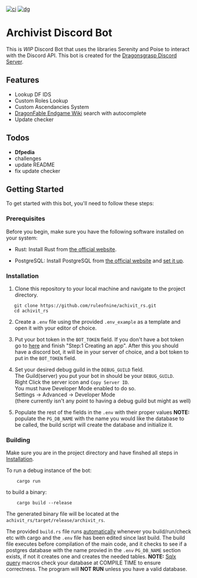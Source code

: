 
[![ci](https://img.shields.io/github/actions/workflow/status/Ruleofnine/achivit_rs/ci.yml?logo=rust&label=build&labelColor=black)](https://github.com/Ruleofnine/achivit_rs/actions/workflows/ci.yml)
[![dg](https://img.shields.io/discord/416861825888681995?label=&color=7389d8&labelColor=6a7ec2&logoColor=ffffff&logo=discord)](https://discord.gg/UrKUVDVCrv)


# Archivist Discord Bot

This is  *WIP* Discord Bot that uses the libraries Serenity and Poise to interact with the Discord API.
This bot is created for the [Dragonsgrasp Discord Server](https://discord.gg/UrKUVDVCrv).


## Features

* Lookup DF IDS
* Custom Roles Lookup
* Custom Ascendancies System
* [DragonFable Endgame Wiki](https://dragonfable-endgame.fandom.com/wiki/) search with autocomplete 
* Update checker

## Todos
- <b>Dfpedia</b>
- challenges
- update README
- fix update checker

## Getting Started

To get started with this bot, you'll need to follow these steps:

### Prerequisites

Before you begin, make sure you have the following software installed on your system:

- Rust: Install Rust from [the official website](https://www.rust-lang.org/tools/install).

- PostgreSQL: Install PostgreSQL from [the official website](https://www.postgresql.org/download/) and [set it up](https://www.prisma.io/dataguide/postgresql/setting-up-a-local-postgresql-database).

### Installation

1. Clone this repository to your local machine and navigate to the project directory.

```shell
   git clone https://github.com/ruleofnine/achivit_rs.git
   cd achivit_rs
```
2. Create a `.env` file using the provided `.env_example` as a template and open it with your editor of choice.

3. Put your bot token in the `BOT_TOKEN` field. 
   If you don't have a bot token go to [here](https://discord.com/developers/docs/getting-started) and finish "Step:1 Creating an app".
   After this you should have a discord bot, it will be in your server of choice, and a bot token to put in the `BOT_TOKEN` field.

4. Set your desired debug guild in the `DEBUG_GUILD` field.  
   The Guild(server) you put your bot in should be your `DEBUG_GUILD`.   
   Right Click the server icon and `Copy Server ID`.  
   You must have Developer Mode enabled to do so.  
   Settings -> Advanced -> Developer Mode  
   (there currently isn't any point to having a debug guild but might as well)

5. Populate the rest of the fields in the `.env` with their proper values
   **NOTE:** populate the `PG_DB_NAME` with the name you would like the database to be called, the build script will create the database and initialize it.  

### Building

Make sure you are in the project directory and have finshed all steps in [Installation](#installation).

To run a debug instance of the bot:  
```shell
    cargo run
```
to build a binary:
```shell
    cargo build --release
```
The generated binary file will be located at the `achivit_rs/target/release/archivit_rs`. 

The provided `build.rs` file runs <ins>automatically</ins> whenever you build/run/check etc with cargo and the `.env` file has been edited since last build.
The build file executes before compilation of the main code, and it checks to see if a postgres database with the name provied in the `.env` `PG_DB_NAME` section exists, if not it creates one and creates the needed tables.
**NOTE:** [Sqlx](https://docs.rs/sqlx/latest/sqlx/) [query](https://docs.rs/sqlx/latest/sqlx/macro.query.html) macros check your database at COMPILE TIME to ensure correctness. The program will **NOT RUN** unless you have a valid database. 
